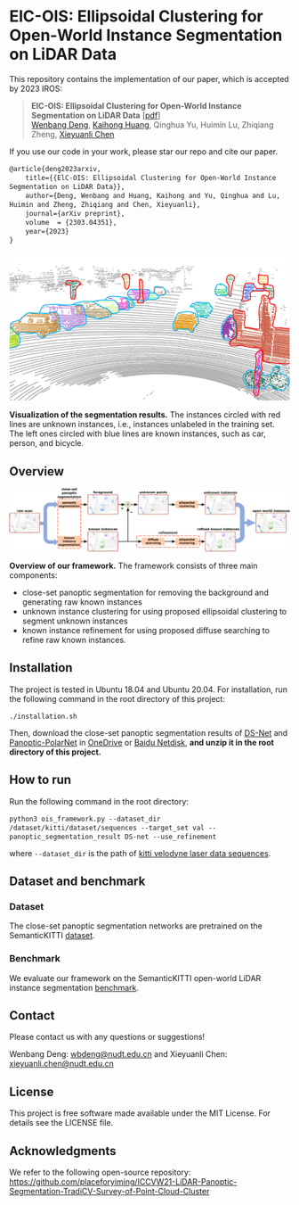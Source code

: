 # ElC-OIS: Ellipsoidal Clustering for Open-World Instance Segmentation on LiDAR Data

This repository contains the implementation of our paper, which is accepted by 2023 IROS:

> **ElC-OIS: Ellipsoidal Clustering for Open-World Instance Segmentation on LiDAR Data** [[pdf](https://arxiv.org/pdf/2303.04351.pdf)]\
> [Wenbang Deng](https://github.com/dwbzxc),  [Kaihong Huang](https://github.com/mshicom),  Qinghua Yu,  Huimin Lu,  Zhiqiang Zheng,  [Xieyuanli Chen](https://github.com/Chen-Xieyuanli)

If you use our code in your work, please star our repo and cite our paper.

```
@article{deng2023arxiv,
	title={{ElC-OIS: Ellipsoidal Clustering for Open-World Instance Segmentation on LiDAR Data}},
	author={Deng, Wenbang and Huang, Kaihong and Yu, Qinghua and Lu, Huimin and Zheng, Zhiqiang and Chen, Xieyuanli},
	journal={arXiv preprint},
	volume  = {2303.04351},
	year={2023}
}
```

<div align=center>
<img src="./docs/visualization.png"> 
</div>

**Visualization of the segmentation results.** The instances circled with red lines are unknown instances, i.e., instances unlabeled in the training set. The left ones circled with blue lines are known instances, such as car, person, and bicycle.

## Overview

<div align=center>
<img src="./docs/framework.png"> 
</div>

**Overview of our framework.** The framework consists of three main components:
- close-set panoptic segmentation for removing the background and generating raw known instances
- unknown instance clustering for using proposed ellipsoidal clustering to segment unknown instances
- known instance refinement for using proposed diffuse searching to refine raw known instances.

## Installation
The project is tested in Ubuntu 18.04 and Ubuntu 20.04. For installation, run the following command in the root directory of this project:
```
./installation.sh
```

Then, download the close-set panoptic segmentation results of [DS-Net](https://github.com/hongfz16/DS-Net) and [Panoptic-PolarNet](https://github.com/edwardzhou130/Panoptic-PolarNet) in [OneDrive](https://1drv.ms/u/s!Ak0LoGJ7lhUTixWrbGT_3knI1F-T?e=G64YK1) or [Baidu Netdisk](https://pan.baidu.com/s/1D2d3rO4jOePgKj-LwUMccQ?pwd=ycny), **and unzip it in the root directory of this project.**

## How to run
Run the following command in the root directory:
```
python3 ois_framework.py --dataset_dir /dataset/kitti/dataset/sequences --target_set val --panoptic_segmentation_result DS-net --use_refinement
```
where `--dataset_dir` is the path of [kitti velodyne laser data sequences](https://www.cvlibs.net/datasets/kitti/eval_odometry.php).

## Dataset and benchmark

### Dataset

The close-set panoptic segmentation networks are pretrained on the SemanticKITTI [dataset](http://semantic-kitti.org/). 

### Benchmark

We evaluate our framework on the SemanticKITTI open-world LiDAR instance segmentation [benchmark](https://codalab.lisn.upsaclay.fr/competitions/2183#results). 

## Contact

Please contact us with any questions or suggestions!

Wenbang Deng: wbdeng@nudt.edu.cn and Xieyuanli Chen: xieyuanli.chen@nudt.edu.cn

## License

This project is free software made available under the MIT License. For details see the LICENSE file.

## Acknowledgments
We refer to the following open-source repository:
https://github.com/placeforyiming/ICCVW21-LiDAR-Panoptic-Segmentation-TradiCV-Survey-of-Point-Cloud-Cluster

